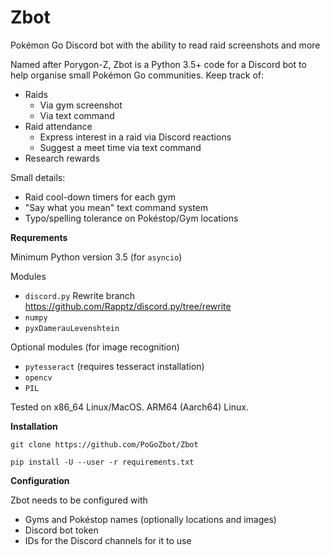 # Zbot

Pokémon Go Discord bot with the ability to read raid screenshots and more

Named after Porygon-Z, Zbot is a Python 3.5+ code for a Discord bot to help
organise small Pokémon Go communities. Keep track of:
* Raids
  * Via gym screenshot
  * Via text command
* Raid attendance
  * Express interest in a raid via Discord reactions
  * Suggest a meet time via text command
* Research rewards

Small details:
* Raid cool-down timers for each gym
* "Say what you mean" text command system
* Typo/spelling tolerance on Pokéstop/Gym locations

__Requrements__

Minimum Python version 3.5 (for `asyncio`)

Modules 
* `discord.py` Rewrite branch https://github.com/Rapptz/discord.py/tree/rewrite
* `numpy`
* `pyxDamerauLevenshtein`

Optional modules (for image recognition)
* `pytesseract` (requires tesseract installation)
* `opencv`
* `PIL`

Tested on x86_64 Linux/MacOS. ARM64 (Aarch64) Linux.

__Installation__

`git clone https://github.com/PoGoZbot/Zbot`

`pip install -U --user -r requirements.txt`

__Configuration__

Zbot needs to be configured with
* Gyms and Pokéstop names (optionally locations and images)
* Discord bot token
* IDs for the Discord channels for it to use
